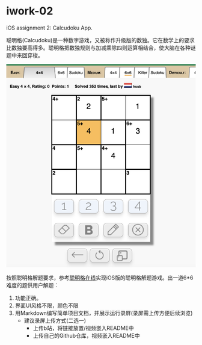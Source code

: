 # iwork-02
iOS assignment 2: Calcudoku App.

聪明格(Calcudoku)是一种数字游戏，又被称作升级版的数独。它在数学上的要求比数独要高得多。聪明格把数独规则与加减乘除四则运算相结合，使大脑在各种谜题中来回穿梭。

![聪明格](images/calcudoku.png)

按照聪明格解题要求，参考[聪明格在线](https://www.calcudoku.org)实现iOS版的聪明格解题游戏。出一道6*6难度的题供用户解题：
1. 功能正确。
2. 界面UI风格不限，颜色不限
4. 用Markdown编写简单项目文档，并展示运行录屏(录屏需上传方便后续浏览)
    - 建议录屏上传方式(二选一)
        - 上传b站，将链接放置/视频嵌入README中
        - 上传自己的Github仓库，视频嵌入README中